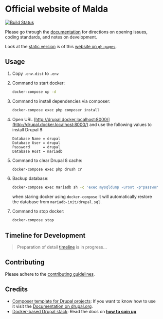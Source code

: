 # Official website of Malda

[![Build Status](https://travis-ci.org/abusalam/drupal-malda.svg?branch=dev)](
  https://travis-ci.org/abusalam/drupal-malda)

Please go through the [documentation](docs/README.md) for directions on opening
 issues, coding standards, and notes on development.
 
Look at the [static version](https://abusalam.github.io/drupal-malda/static/) is of this [website on `gh-pages`](https://abusalam.github.io/drupal-malda/static/).

## Usage

1. Copy `.env.dist` to `.env`
2. Command to start docker:

    ```bash
    docker-compose up -d
    ```

3. Command to install dependencies via composer:

    ```bash
    docker-compose exec php composer install
    ```

4. Open URL [http://drupal.docker.localhost:8000/](http://drupal.docker.localhost:8000/) and use the following values
  to install Drupal 8

    ```env
    Database Name = drupal
    Database User = drupal
    Password      = drupal
    Database Host = mariadb
    ```

5. Command to clear Drupal 8 cache:

    ```bash
    docker-compose exec php drush cr
    ```

6. Backup database:

    ```bash
    docker-compose exec mariadb sh -c 'exec mysqldump -uroot -p"password" drupal' > mariadb-init/drupal.sql
    ```

    when staring docker using `docker-compose` it will automatically restore
     the database from `mariadb-init/drupal.sql`.
7. Command to stop docker:

    ```bash
    docker-compose stop
    ```

## Timeline for Development

> Preparation of detail [timeline](docs/ROADMAP.md) is in progress...

## Contributing

Please adhere to the [contributing guidelines](docs/CONTRIBUTING.md).

## Credits

* [Composer template for Drupal projects](https://github.com/drupal-composer/drupal-project): If you want to know how to use it visit the [Documentation on drupal.org](https://www.drupal.org/node/2471553).
* [Docker-based Drupal stack](https://github.com/wodby/docker4drupal): Read the docs on [**how to spin up**](https://wodby.com/docs/stacks/drupal/local#usage)
